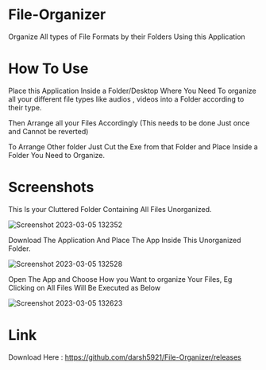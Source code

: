 # File-Organizer
Organize All types of File Formats by their Folders Using this Application

# How To Use
Place this Application Inside a Folder/Desktop Where You Need To organize all your different file types like audios , videos into a Folder according to their type.

Then Arrange all your Files Accordingly (This needs to be done Just once and Cannot be reverted)

To Arrange Other folder Just Cut the Exe from that Folder and Place Inside a Folder You Need to Organize.

# Screenshots

This Is your Cluttered Folder Containing All Files Unorganized.

![Screenshot 2023-03-05 132352](https://user-images.githubusercontent.com/104684690/222948877-368ca696-7f93-4d49-9d5c-e9748025a76b.png)

Download The Application And Place The App Inside This Unorganized Folder. 

![Screenshot 2023-03-05 132528](https://user-images.githubusercontent.com/104684690/222948887-2ecb2f76-3aee-432b-849f-0ca1533c13d0.png)

Open The App and Choose How you Want to organize Your Files, Eg Clicking on All Files Will Be Executed as Below

![Screenshot 2023-03-05 132623](https://user-images.githubusercontent.com/104684690/222948891-24ef7de9-62ce-48aa-81f0-540bcd1570e0.png)

# Link
Download Here : https://github.com/darsh5921/File-Organizer/releases
